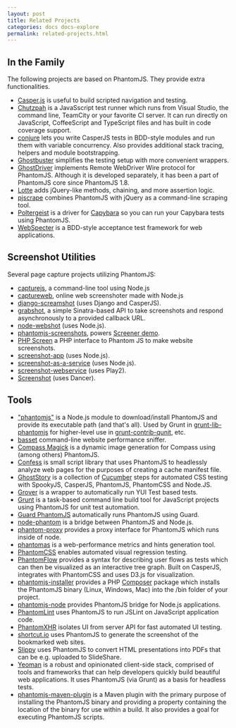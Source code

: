 ```yaml
---
layout: post
title: Related Projects
categories: docs docs-explore
permalink: related-projects.html
---
```


## In the Family

The following projects are based on PhantomJS. They provide extra functionalities.

* [Casper.js](http://casperjs.org) is useful to build scripted navigation and testing.
* [Chutzpah](http://chutzpah.codeplex.com) is a JavaSscript test runner which runs from Visual Studio, the command line, TeamCity or your favorite CI server. It can run directly on JavaScript, CoffeeScript and TypeScript files and has built in code coverage support.
* [conjure](https://github.com/codeactual/conjure) lets you write CasperJS tests in BDD-style modules and run them with variable concurrency. Also provides additional stack tracing, helpers and module bootstrapping.
* [Ghostbuster](https://github.com/joshbuddy/ghostbuster) simplifies the testing setup with more convenient wrappers.
* [GhostDriver](https://github.com/detro/ghostdriver) implements Remote WebDriver Wire protocol for PhantomJS. Although it is developed separately, it has been a part of PhantomJS core since PhantomJS 1.8.
* [Lotte](https://github.com/StanAngeloff/lotte) adds jQuery-like methods, chaining, and more assertion logic.
* [pjscrape](https://github.com/nrabinowitz/pjscrape) combines PhantomJS with jQuery as a command-line scraping tool.
* [Poltergeist](https://github.com/jonleighton/poltergeist) is a driver for [Capybara](https://github.com/jnicklas/capybara) so you can run your Capybara tests using PhantomJS.
* [WebSpecter](https://github.com/jgonera/webspecter) is a BDD-style acceptance test framework for web applications.

## Screenshot Utilities

Several page capture projects utilizing PhantomJS:

* [capturejs](https://github.com/superbrothers/capturejs), a command-line tool using Node.js
* [captureweb](http://darul-demo.herokuapp.com/captureweb), online web screenshoter made with Node.js
* [django-screamshot](https://github.com/makinacorpus/django-screamshot) (uses Django and CasperJS).
* [grabshot](https://github.com/bjeanes/grabshot), a simple Sinatra-based API to take screenshots and respond asynchronously to a provided callback URL.
* [node-webshot](https://github.com/brenden/node-webshot) (uses Node.js).
* [phantomjs-screenshots](https://github.com/hggh/phantomjs-screenshots), powers [Screener demo](http://screener.brachium-system.net).
* [PHP Screen](https://github.com/microweber/screen) a PHP interface to Phantom JS to make website screenshots.
* [screenshot-app](https://github.com/visionmedia/screenshot-app) (uses Node.js).
* [screenshot-as-a-service](https://github.com/fzaninotto/screenshot-as-a-service) (uses Node.js).
* [screenshot-webservice](https://github.com/gre/screenshot-webservice) (uses Play2).
* [Screenshot](https://github.com/jegade/Screenshot) (uses Dancer).

## Tools

* ["phantomjs"](https://github.com/Obvious/phantomjs) is a Node.js module to download/install PhantomJS and provide its executable path (and that's all). Used by Grunt in [grunt-lib-phantomjs](https://github.com/gruntjs/grunt-lib-phantomjs) for higher-level use in [grunt-contrib-qunit](https://github.com/gruntjs/grunt-contrib-qunit), etc.
* [basset](https://github.com/fragphace/basset) command-line website performance sniffer.
* [Compass Magick](https://github.com/StanAngeloff/compass-magick) is a dynamic image generation for Compass using (among others) PhantomJS.
* [Confess](https://github.com/jamesgpearce/confess) is small script library that uses PhantomJS to headlessly analyze web pages for the purposes of creating a cache manifest file.
* [GhostStory](https://github.com/thingsinjars/GhostStory) is a collection of [Cucumber](http://cukes.info) steps for automated CSS testing with SpookyJS, CasperJS, PhantomJS, PhantomCSS and Node.JS.
* [Grover](https://github.com/davglass/grover) is a wrapper to automatically run YUI Test based tests.
* [Grunt](http://gruntjs.org/) is a task-based command line build tool for JavaScript projects using PhantomJS for unit test automation.
* [Guard PhantomJS](https://github.com/carhartl/guard-phantomjs) automatically runs PhantomJS using Guard.
* [node-phantom](https://github.com/alexscheelmeyer/node-phantom) is a bridge between PhantomJS and Node.js.
* [phantom-proxy](https://github.com/sheebz/phantom-proxy) provides a proxy interface for PhantomJS which runs inside of node.
* [phantomas](https://github.com/macbre/phantomas) is a web-performance metrics and hints generation tool.
* [PhantomCSS](https://github.com/Huddle/PhantomCSS) enables automated visual regression testing.
* [PhantomFlow](https://github.com/Huddle/PhantomFlow) provides a syntax for describing user flows as tests which can then be visualized as an interactive tree graph. Built on CasperJS, integrates with PhantomCSS and uses D3.js for visualization.
* [phantomjs-installer](https://github.com/jakoch/phantomjs-installer) provides a PHP [Composer](http://getcomposer.org/) package which installs the PhantomJS binary (Linux, Windows, Mac) into the /bin folder of your project.
* [phantomjs-node](https://github.com/sgentle/phantomjs-node) provides PhantomJS bridge for Node.js applications.
* [PhantomLint](https://github.com/arthurakay/LintRoller/tree/v1.3.0) uses PhantomJS to run JSLint on JavaScript application code.
* [PhantomXHR](https://github.com/Huddle/PhantomXHR) isolates UI from server API for fast automated UI testing.
* [shortcut.io](https://github.com/hukl/shortcut.io) uses PhantomJS to generate the screenshot of the bookmarked web sites.
* [Slippy](https://github.com/Seldaek/slippy) uses PhantomJS to convert HTML presentations into PDFs that can be e.g. uploaded to SlideShare.
* [Yeoman](http://github.com/yeoman/yeoman) is a robust and opinionated client-side stack, comprised of tools and frameworks that can help developers quickly build beautiful web applications. It uses PhantomJS (via Grunt) as a basis for headless tests.
* [phantomjs-maven-plugin](https://github.com/klieber/phantomjs-maven-plugin) is a Maven plugin with the primary purpose of installing the PhantomJS binary and providing a property containing the location of the binary for use within a build. It also provides a goal for executing PhantomJS scripts.
